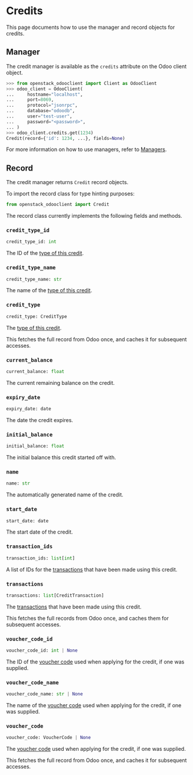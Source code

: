 # Credits

This page documents how to use the manager and record objects
for credits.

## Manager

The credit manager is available as the `credits`
attribute on the Odoo client object.

```python
>>> from openstack_odooclient import Client as OdooClient
>>> odoo_client = OdooClient(
...     hostname="localhost",
...     port=8069,
...     protocol="jsonrpc",
...     database="odoodb",
...     user="test-user",
...     password="<password>",
... )
>>> odoo_client.credits.get(1234)
Credit(record={'id': 1234, ...}, fields=None)
```

For more information on how to use managers, refer to [Managers](index.md).

## Record

The credit manager returns `Credit` record objects.

To import the record class for type hinting purposes:

```python
from openstack_odooclient import Credit
```

The record class currently implements the following fields and methods.

### `credit_type_id`

```python
credit_type_id: int
```

The ID of the [type of this credit](#credit-type.md).

### `credit_type_name`

```python
credit_type_name: str
```

The name of the [type of this credit](#credit-type.md).

### `credit_type`

```python
credit_type: CreditType
```

The [type of this credit](#credit-type.md).

This fetches the full record from Odoo once,
and caches it for subsequent accesses.

### `current_balance`

```python
current_balance: float
```

The current remaining balance on the credit.

### `expiry_date`

```python
expiry_date: date
```

The date the credit expires.

### `initial_balance`

```python
initial_balance: float
```

The initial balance this credit started off with.

### `name`

```python
name: str
```

The automatically generated name of the credit.

### `start_date`

```python
start_date: date
```

The start date of the credit.

### `transaction_ids`

```python
transaction_ids: list[int]
```

A list of IDs for the [transactions](credit-transaction.md) that have been made
using this credit.

### `transactions`

```python
transactions: list[CreditTransaction]
```

The [transactions](credit-transaction.md) that have been made using this credit.

This fetches the full records from Odoo once,
and caches them for subsequent accesses.


### `voucher_code_id`

```python
voucher_code_id: int | None
```

The ID of the [voucher code](voucher-code.md) used when applying for the credit,
if one was supplied.

### `voucher_code_name`

```python
voucher_code_name: str | None
```

The name of the [voucher code](voucher-code.md) used when applying for the credit,
if one was supplied.

### `voucher_code`

```python
voucher_code: VoucherCode | None
```

The [voucher code](voucher-code.md) used when applying for the credit,
if one was supplied.

This fetches the full record from Odoo once,
and caches it for subsequent accesses.
